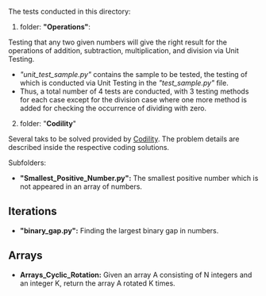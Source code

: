 The tests conducted in this directory:

1) folder: **"Operations"**: 

Testing that any two given numbers will give the right result for the operations of addition, subtraction, multiplication, and division via Unit Testing.
* _"unit_test_sample.py"_ contains the sample to be tested, the testing of which is conducted via Unit Testing in the _"test_sample.py"_ file.
* Thus, a total number of 4 tests are conducted, with 3 testing methods for each case except for the division case where one more method is added for checking the occurrence of dividing with zero.

2) folder: "**Codility**"

Several taks to be solved provided by [Codility](https://app.codility.com/programmers/). The problem details are described inside the respective coding solutions.

Subfolders: 

* **"Smallest_Positive_Number.py":**  The smallest positive number which is not appeared in an array of numbers.

## Iterations
* **"binary_gap.py":** Finding the largest binary gap in numbers.

## Arrays
* **Arrays_Cyclic_Rotation:** Given an array A consisting of N integers and an integer K, return the array A rotated K times.